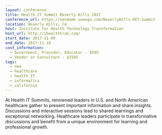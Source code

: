 ```yaml
---
layout: conference
title: Health IT Summit Beverly Hills 2017
conference_url: https://vendome.swoogo.com/BeverlyHills-HIT-Summit
location: Beverly Hills, CA
host: Institute for Health Technology Transformation
host_url: http://ihealthtran.com/
start_date: 2017-11-09
end_date: 2017-11-10
cost_information:
  - Government, Provider, Educator - $595
  - Vendor or Consultant - $1595
tags:
  - new
  - healthcare
  - health IT
  - informatics
  - california
---
```


At Health IT Summits, renowned leaders in U.S. and North American healthcare gather to present important information and share insights. Discussions and interactive sessions lead to shared learnings and exceptional networking. Healthcare leaders participate in transformative discussions and benefit from a unique environment for learning and professional growth.
